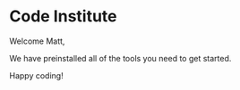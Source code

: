 # Code Institute

Welcome Matt,

We have preinstalled all of the tools you need to get started.

Happy coding!